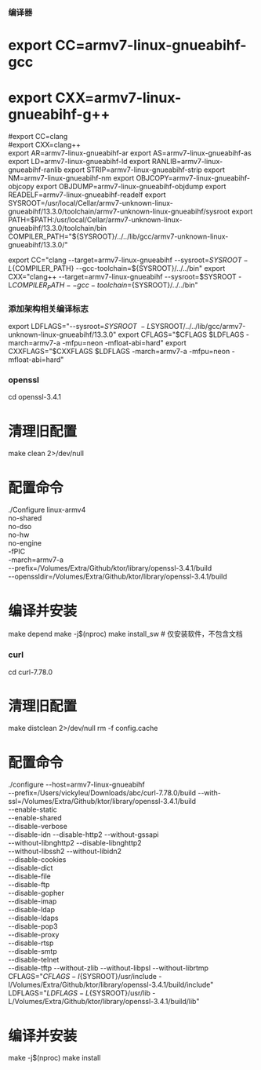 ### 编译器
# export CC=armv7-linux-gnueabihf-gcc     
# export CXX=armv7-linux-gnueabihf-g++
#export CC=clang    
#export CXX=clang++                                                                                                 
export AR=armv7-linux-gnueabihf-ar
export AS=armv7-linux-gnueabihf-as
export LD=armv7-linux-gnueabihf-ld
export RANLIB=armv7-linux-gnueabihf-ranlib
export STRIP=armv7-linux-gnueabihf-strip
export NM=armv7-linux-gnueabihf-nm
export OBJCOPY=armv7-linux-gnueabihf-objcopy
export OBJDUMP=armv7-linux-gnueabihf-objdump
export READELF=armv7-linux-gnueabihf-readelf
export SYSROOT=/usr/local/Cellar/armv7-unknown-linux-gnueabihf/13.3.0/toolchain/armv7-unknown-linux-gnueabihf/sysroot
export PATH=$PATH:/usr/local/Cellar/armv7-unknown-linux-gnueabihf/13.3.0/toolchain/bin
COMPILER_PATH="${SYSROOT}/../../lib/gcc/armv7-unknown-linux-gnueabihf/13.3.0/"


export CC="clang --target=armv7-linux-gnueabihf --sysroot=$SYSROOT -L${COMPILER_PATH} --gcc-toolchain=${SYSROOT}/../../bin"
export CXX="clang++ --target=armv7-linux-gnueabihf --sysroot=$SYSROOT -L${COMPILER_PATH} --gcc-toolchain=${SYSROOT}/../../bin"


### 添加架构相关编译标志


export LDFLAGS="--sysroot=$SYSROOT \
  -L$SYSROOT/../../lib/gcc/armv7-unknown-linux-gnueabihf/13.3.0"
export CFLAGS="$CFLAGS $LDFLAGS  -march=armv7-a -mfpu=neon -mfloat-abi=hard"
export CXXFLAGS="$CXXFLAGS $LDFLAGS  -march=armv7-a -mfpu=neon -mfloat-abi=hard"


### openssl
cd openssl-3.4.1

# 清理旧配置
make clean 2>/dev/null

# 配置命令

./Configure linux-armv4 \
  no-shared \
  no-dso \
  no-hw \
  no-engine \
  -fPIC \
  -march=armv7-a \
  --prefix=/Volumes/Extra/Github/ktor/library/openssl-3.4.1/build \
  --openssldir=/Volumes/Extra/Github/ktor/library/openssl-3.4.1/build


# 编译并安装
make depend
make -j$(nproc)
make install_sw        # 仅安装软件，不包含文档


### curl
cd curl-7.78.0

# 清理旧配置
make distclean 2>/dev/null
rm -f config.cache

# 配置命令
./configure --host=armv7-linux-gnueabihf \
--prefix=/Users/vickyleu/Downloads/abc/curl-7.78.0/build --with-ssl=/Volumes/Extra/Github/ktor/library/openssl-3.4.1/build \
--enable-static \
--enable-shared \
--disable-verbose \
--disable-idn --disable-http2 --without-gssapi \
--without-libnghttp2 --disable-libnghttp2 \
--without-libssh2 --without-libidn2 \
--disable-cookies \
--disable-dict \
--disable-file \
--disable-ftp \
--disable-gopher \
--disable-imap \
--disable-ldap \
--disable-ldaps \
--disable-pop3 \
--disable-proxy \
--disable-rtsp \
--disable-smtp \
--disable-telnet \
--disable-tftp  --without-zlib --without-libpsl --without-librtmp \
CFLAGS="${CFLAGS} -I${SYSROOT}/usr/include -I/Volumes/Extra/Github/ktor/library/openssl-3.4.1/build/include" \
LDFLAGS="${LDFLAGS} -L${SYSROOT}/usr/lib -L/Volumes/Extra/Github/ktor/library/openssl-3.4.1/build/lib"

# 编译并安装
make -j$(nproc)
make install
